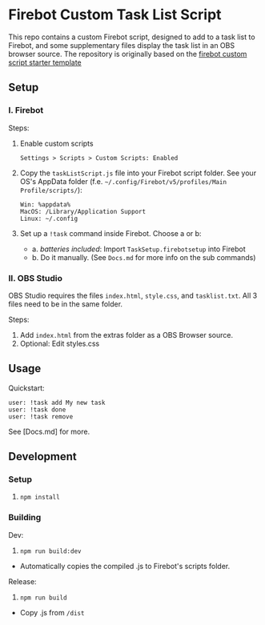 # Firebot Custom Task List Script

This repo contains a custom Firebot script, designed to add to a task list to Firebot, and some supplementary files display the task list in an OBS browser source. The repository is originally based on the [firebot custom script starter template](https://github.com/crowbartools/firebot-custom-script-starter)

## Setup

### I. Firebot

Steps:

1. Enable custom scripts

   ```
   Settings > Scripts > Custom Scripts: Enabled
   ```

2. Copy the `taskListScript.js` file into your Firebot script folder. See your OS's AppData folder (f.e. `~/.config/Firebot/v5/profiles/Main Profile/scripts/`):

   ```
   Win: %appdata%
   MacOS: /Library/Application Support
   Linux: ~/.config
   ```

3. Set up a `!task` command inside Firebot. Choose a or b:

   - a. _batteries included_: Import `TaskSetup.firebotsetup` into Firebot
   - b. Do it manually. (See `Docs.md` for more info on the sub commands)

### II. OBS Studio

OBS Studio requires the files `index.html`, `style.css`, and `tasklist.txt`. All 3 files need to be in the same folder.

Steps:

1. Add `index.html` from the extras folder as a OBS Browser source.
2. Optional: Edit styles.css

## Usage

Quickstart:

```
user: !task add My new task
user: !task done
user: !task remove
```

See [Docs.md] for more.

## Development

### Setup

1. `npm install`

### Building

Dev:

1. `npm run build:dev`

- Automatically copies the compiled .js to Firebot's scripts folder.

Release:

1. `npm run build`

- Copy .js from `/dist`
